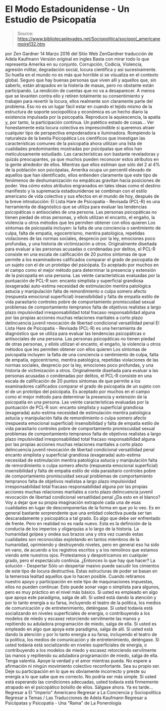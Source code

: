 # El Modo Estadounidense - Un Estudio de Psicopatía

> Source: https://www.bibliotecapleyades.net/Sociopolitica/sociopol_americanempire132.htm

por Zen Gardner 14 Marzo 2016
del Sitio Web ZenGardner
traducción de Adela Kaufmann Versión original en ingles
Basta con mirar todo lo que representa Amerika en su conjunto.
Corrupción, Codicia, Violencia, agresión militar, degradación social, locura científica y así sucesivamente.
Su huella en el mundo no es más que horrible si se visualiza en el contexto global.
Seguro que hay buenas personas que viven allí y aquellos que, sin saberlo, están atrapados en la histeria de masas, pero no obstante están participando. La rendición de cuentas que no va a desaparecer.
A menos que se levanten contra ello y retiren totalmente su consentimiento y trabajen para revertir la locura, ellos realmente son claramente parte del problema.
Eso no es un lugar fácil estar en cuando el tejido mismo de la estructura de soporte sociopolítica y económica es un hecho diario la existencia impulsada por la psicopatía. Reproduce la aquiescencia, la apatía y, por tanto, la participación continua. Un patético estado de cosas...
Ver honestamente esta locura colectiva es imprescindible si queremos atraer cualquier tipo de perspectiva empoderadora e iluminadora.
Rompiendo la naturaleza de la bestia Psicopática
Los científicos que investigan las características comunes de la psicopatía ahora utilizan una lista de cualidades predominantes mostradas por psicópatas que ellos han meticulosamente estudiado.
Las características son bastante reveladoras y quizás preocupantes, ya que muchos pueden reconocer estos atributos en la gente alrededor de ellos.
Mientras que ellos estiman que sólo del 2 al 4% de la población son psicópatas, Amerika ocupa un percentil elevado de aquellos que han identificado, ellos entienden claramente que este tipo de fenómenos de deshumanización no empáticas gravitan hacia posiciones de poder.
Vea cómo estos atributos engranados en tales ideas como el destino manifiesto y la supremacía estadounidense se combinan con el estilo americano de vida colectiva y sus efectos en el mundo de hoy, después de la breve introducción:
El Lista Hare de Psicopatía - Revisada (PCL-R) es una herramienta de diagnóstico que se utiliza para evaluar las tendencias psicopáticas o antisociales de una persona. Las personas psicopáticas no tienen piedad de otras personas, y ellols utilizan el encanto, el engaño, la violencia u otros métodos que les permiten obtener con ellos quieren Los síntomas de psicopatía incluyen: la falta de una conciencia o sentimiento de culpa, falta de empatía, egocentrismo, mentira patológica, repetidas violaciones de las normas sociales, desprecio por la ley, emociones poco profundas, y una historia de victimización a otros. Originalmente diseñada para evaluar a las personas acusadas o condenadas por delitos, el PCL-R consiste en una escala de calificación de 20 puntos síntomas de que permite a los examinadores calificados comparar el grado de psicopatía de un sujeto con el de un prototipo del psicópata. Es aceptado por muchos en el campo como el mejor método para determinar la presencia y extensión de la psicopatía en una persona. Las veinte características evaluadas por la puntuación de PCL-R son: encanto simplista y superficial grandiosa (exagerada) auto-estima necesidad de estimulación mentira patológica astucia y manipulación falta de remordimiento o culpa somero afecto (respuesta emocional superficial) insensibilidad y falta de empatía estilo de vida parasitario controles pobre de comportamiento promiscuidad sexual problemas de comportamiento tempranos falta de objetivos realistas a largo plazo impulsividad irresponsabilidad total fracaso responsabilidad alguna por las propias acciones muchas relaciones maritales a corto plazo delincuencia juvenil revocación de libertad condicional versatilidad penal
El Lista Hare de Psicopatía - Revisada (PCL-R) es una herramienta de diagnóstico que se utiliza para evaluar las tendencias psicopáticas o antisociales de una persona.
Las personas psicopáticas no tienen piedad de otras personas, y ellols utilizan el encanto, el engaño, la violencia u otros métodos que les permiten obtener con ellos quieren
Los síntomas de psicopatía incluyen:
la falta de una conciencia o sentimiento de culpa, falta de empatía, egocentrismo, mentira patológica, repetidas violaciones de las normas sociales, desprecio por la ley, emociones poco profundas, y una historia de victimización a otros.
Originalmente diseñada para evaluar a las personas acusadas o condenadas por delitos, el PCL-R consiste en una escala de calificación de 20 puntos síntomas de que permite a los examinadores calificados comparar el grado de psicopatía de un sujeto con el de un prototipo del psicópata.
Es aceptado por muchos en el campo como el mejor método para determinar la presencia y extensión de la psicopatía en una persona.
Las veinte características evaluadas por la puntuación de PCL-R son:
encanto simplista y superficial grandiosa (exagerada) auto-estima necesidad de estimulación mentira patológica astucia y manipulación falta de remordimiento o culpa somero afecto (respuesta emocional superficial) insensibilidad y falta de empatía estilo de vida parasitario controles pobre de comportamiento promiscuidad sexual problemas de comportamiento tempranos falta de objetivos realistas a largo plazo impulsividad irresponsabilidad total fracaso responsabilidad alguna por las propias acciones muchas relaciones maritales a corto plazo delincuencia juvenil revocación de libertad condicional versatilidad penal
encanto simplista y superficial
grandiosa (exagerada) auto-estima
necesidad de estimulación
mentira patológica
astucia y manipulación
falta de remordimiento o culpa
somero afecto (respuesta emocional superficial)
insensibilidad y falta de empatía
estilo de vida parasitario
controles pobre de comportamiento
promiscuidad sexual
problemas de comportamiento tempranos
falta de objetivos realistas a largo plazo
impulsividad
irresponsabilidad
total fracaso responsabilidad alguna por las propias acciones
muchas relaciones maritales a corto plazo
delincuencia juvenil
revocación de libertad condicional
versatilidad penal
¿Da esto en el blanco?
Voy a dejar que su propia imaginación extrapole cada una de esas cualidades en lugar de descomponerlas de la forma en que yo lo veo.
Es en general bastante sorprendente que una entidad colectiva pueda ser tan descaradamente y psicopática a tal grado. Es algo que debe ser enfrentado de frente. Pero en realidad no es nada nuevo.
Esta es la definición de la conducta de los imperios y oligarquías a lo largo de la historia.
La humanidad golpea y ondea sus brazos una y otra vez cuando estas cualidades son reconocidas explotando en tantos miembros de la humanidad, oprimiendo y destruyendo niveles, pero en general eso ha sido en vano, de acuerdo a los registros escritos y a los remolinos que estamos viendo ante nuestros ojos.
Protestamos y despotricamos en cualquier grado, pero el espectáculo continúa.
¿Entonces lo que hay que hacer?
La solución - Despertar
Sólo un despertar masivo puede sacudir los cimientos de este tipo de locura destructiva.
Estas estructuras de poder se basan en la temerosa lealtad aquellos que lo hacen posible. Cuando retiramos nuestro apoyo y participación en este tipo de maquinaciones impuestas, ellos no pueden continuar.
Esto puede sonar vago o simplista para algunos, pero es muy práctico en el nivel más básico.
Si usted es empleado en algo que apoya este paradigma, salga de allí. Si usted está dando la atención y por lo tanto energía a su farsa, incluyendo el teatro de la política, los medios de comunicación y de entretenimiento, deténgase. Si usted todavía está socializando en niveles superficiales de energía, o contribuyendo a los modelos de miedo y escasez retorciendo servilmente las manos y repitiendo su aduladora programación de miedo, salga de ella.
Si usted es empleado en algo que apoya este paradigma, salga de allí.
Si usted está dando la atención y por lo tanto energía a su farsa, incluyendo el teatro de la política, los medios de comunicación y de entretenimiento, deténgase.
Si usted todavía está socializando en niveles superficiales de energía, o contribuyendo a los modelos de miedo y escasez retorciendo servilmente las manos y repitiendo su aduladora programación de miedo, salga de ella.
Tenga valentía.
Apoye la verdad y el amor mientras pueda. No espere a afirmación ni ningún movimiento colectivo reconfortante. Sea su propio ser. Deje su participación en lo que es obviamente incorrecto y preste su energía a lo que sabe que es correcto.
No podría ser más simple. Si usted está esperando las condiciones adecuadas, usted todavía está firmemente atrapado en el psicopático bolsillo de ellos.
Sálgase ahora. Ya es tarde...
Regresar a El "Imperio" Americano
Regresar a La Conciencia y Sociopolítica
Regresar a Temas / Las Traducciones de Adela Kaufmann
Regresar a Psicópatas y Psicopatía - Una "Rama" de La Ponerología
